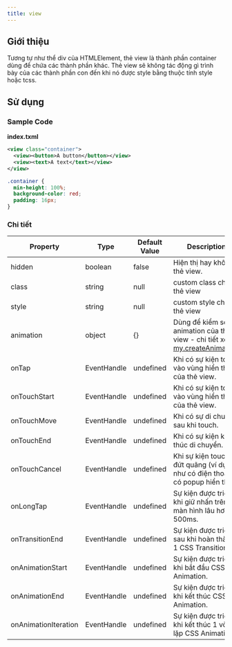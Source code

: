 ```yaml
---
title: view
---
```


## Giới thiệu

Tương tự như thể div của HTMLElement, thẻ view là thành phần container dùng để chứa các thành phần khác. Thẻ view sẽ không tác động gì trình bày của các thành phần con đến khi nó được style bằng thuộc tính style hoặc tcss.

## Sử dụng

### Sample Code

**index.txml**

```xml
<view class="container">
  <view><button>A button</button></view>
  <view><text>A text</text></view>
</view>
```

```css
.container {
  min-height: 100%;
  background-color: red;
  padding: 16px;
}
```

### Chi tiết

| Property             | Type        | Default Value | Description                                                                                                    |
| -------------------- | ----------- | ------------- | -------------------------------------------------------------------------------------------------------------- |
| hidden               | boolean     | false         | Hiện thị hay không thẻ view.                                                                                   |
| class                | string      | null          | custom class cho thẻ view                                                                                      |
| style                | string      | null          | custom style cho thẻ view                                                                                      |
| animation            | object      | {}            | Dùng để kiểm soát animation của thẻ view - chi tiết xem [my.createAnimation](/docs/api/interactive/animation). |
| onTap                | EventHandle | undefined     | Khi có sự kiện touch vào vùng hiển thị của thẻ view.                                                           |
| onTouchStart         | EventHandle | undefined     | Khi có sự kiện touch vào vùng hiển thị của thẻ view.                                                           |
| onTouchMove          | EventHandle | undefined     | Khi có sự di chuyển sau khi touch.                                                                             |
| onTouchEnd           | EventHandle | undefined     | Khi có sự kiện kết thúc di chuyển.                                                                             |
| onTouchCancel        | EventHandle | undefined     | Khi sự kiện touch bị đứt quãng (ví dụ như có điện thoại, có popup hiển thị).                                   |
| onLongTap            | EventHandle | undefined     | Sự kiện được trigger khi giữ nhấn trên màn hình lâu hơn 500ms.                                                 |
| onTransitionEnd      | EventHandle | undefined     | Sự kiện được trigger sau khi hoàn thành 1 CSS Transition.                                                      |
| onAnimationStart     | EventHandle | undefined     | Sự kiện được trigger khi bắt đầu CSS Animation.                                                                |
| onAnimationEnd       | EventHandle | undefined     | Sự kiện được trigger khi kết thúc CSS Animation.                                                               |
| onAnimationIteration | EventHandle | undefined     | Sự kiện được trigger khi kết thúc 1 vòng lặp CSS Animation.                                                    |
